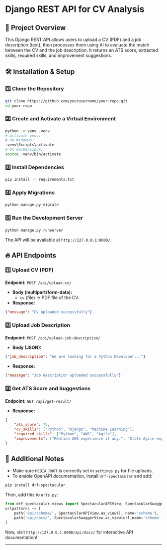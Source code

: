 # Django REST API for CV Analysis

## 📌 Project Overview
This Django REST API allows users to upload a CV (PDF) and a job description (text), then processes them using AI to evaluate the match between the CV and the job description. It returns an ATS score, extracted skills, required skills, and improvement suggestions.

## 🛠️ Installation & Setup

### 1️⃣ Clone the Repository
```sh
git clone https://github.com/yourusername/your-repo.git
cd your-repo
```

### 2️⃣ Create and Activate a Virtual Environment
```sh
python -m venv .venv
# Activate venv:
# On Windows:
.venv\Scripts\activate
# On macOS/Linux:
source .venv/bin/activate
```

### 3️⃣ Install Dependencies
```sh
pip install -r requirements.txt
```

### 4️⃣ Apply Migrations
```sh
python manage.py migrate
```

### 5️⃣ Run the Development Server
```sh
python manage.py runserver
```
The API will be available at `http://127.0.0.1:8000/`.

## 🔥 API Endpoints

### 1️⃣ Upload CV (PDF)
**Endpoint:** `POST /api/upload-cv/`
- **Body (multipart/form-data):**
  - `cv` (file) → PDF file of the CV.
- **Response:**
```json
{"message": "CV uploaded successfully"}
```

### 2️⃣ Upload Job Description
**Endpoint:** `POST /api/upload-job-description/`
- **Body (JSON):**
```json
{"job_description": "We are looking for a Python Developer..."}
```
- **Response:**
```json
{"message": "Job description uploaded successfully"}
```

### 3️⃣ Get ATS Score and Suggestions
**Endpoint:** `GET /api/get-result/`
- **Response:**
```json
{
    "ats_score": 75,
    "cv_skills": ["Python", "Django", "Machine Learning"],
    "required_skills": ["Python", "AWS", "Agile"],
    "improvements": ["Mention AWS experience if any.", "State Agile experience explicitly."]
}
```

## 🚀 Additional Notes
- Make sure `MEDIA_ROOT` is correctly set in `settings.py` for file uploads.
- To enable OpenAPI documentation, install `drf-spectacular` and add:
```sh
pip install drf-spectacular
```
Then, add this to `urls.py`:
```python
from drf_spectacular.views import SpectacularAPIView, SpectacularSwaggerView
urlpatterns += [
    path('api/schema/', SpectacularAPIView.as_view(), name='schema'),
    path('api/docs/', SpectacularSwaggerView.as_view(url_name='schema'), name='swagger-ui'),
]
```
Now, visit `http://127.0.0.1:8000/api/docs/` for interactive API documentation!

---

